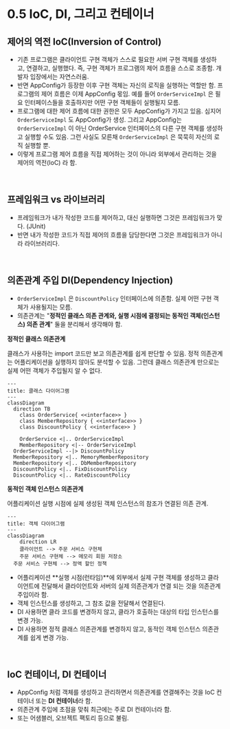 # 0.5 IoC, DI, 그리고 컨테이너

## 제어의 역전 IoC(Inversion of Control)

- 기존 프로그램은 클라이언트 구현 객체가 스스로 필요한 서버 구현 객체를 생성하고, 연결하고, 실행했다. 즉, 구현 객체가 프로그램의 제어 흐름을 스스로 조종함. 개발자 입장에서는 자연스러움.
- 반면 AppConfig가 등장한 이후 구현 객체는 자신의 로직을 실행하는 역할만 함. 프로그램의 제어 흐름은 이제 AppConfig 몫임. 예를 들어 `OrderServiceImpl` 은 필요 인터페이스들을 호출하지만 어떤 구현 객체들이 실행될지 모름.
- 프로그램에 대한 제어 흐름에 대한 권한은 모두 AppConfig가 가지고 있음. 심지어 `OrderServiceImpl` 도 AppConfig가 생성. 그리고 AppConfig는 `OrderServiceImpl` 이 아닌 OrderService 인터페이스의 다른 구현 객체를 생성하고 실행할 수도 있음. 그런 사실도 모른채 `OrderServiceImpl` 은 묵묵히 자신의 로직 실행할 뿐.
- 이렇게 프로그램 제어 흐름을 직접 제어하는 것이 아니라 외부에서 관리하는 것을 제어의 역전(IoC) 라 함.

<br/>

## 프레임워크 vs 라이브러리

- 프레임워크가 내가 작성한 코드를 제어하고, 대신 실행하면 그것은 프레임워크가 맞다. (JUnit)
- 반면 내가 작성한 코드가 직접 제어의 흐름을 담당한다면 그것은 프레임워크가 아니라 라이브러리다.

<br/>

## 의존관계 주입 DI(Dependency Injection)

- `OrderServiceImpl` 은 `DiscountPolicy` 인터페이스에 의존함. 실제 어떤 구현 객체가 사용될지는 모름.
- 의존관계는 "**정적인 클래스 의존 관계와, 실행 시점에 결정되는 동적인 객체(인스턴스) 의존 관계**" 둘을 분리해서 생각해야 함.

**정적인 클래스 의존관계**

클래스가 사용하는 import 코드만 보고 의존관계를 쉽게 판단할 수 있음. 정적 의존관계는 어플리케이션을 실행하지 않아도 분석할 수 있음. 그런데 클래스 의존관계 만으로는 실제 어떤 객체가 주입될지 알 수 없다.

```mermaid
---
title: 클래스 다이어그램
---
classDiagram
  direction TB
	class OrderService{ <<interface>> }
	class MemberRepository { <<interface>> }
	class DiscountPolicy { <<interface>> }
	
	OrderService <|.. OrderServiceImpl
	MemberRepository <|-- OrderServiceImpl
  OrderServiceImpl --|> DiscountPolicy
  MemberRepository <|.. MemoryMemberRepository
  MemberRepository <|.. DbMemberRepository
  DiscountPolicy <|.. FixDiscountPolicy
  DiscountPolicy <|.. RateDiscountPolicy
```

**동적인 객체 인스턴스 의존관계**

어플리케이션 실행 시점에 실제 생성된 객체 인스턴스의 참조가 연결된 의존 관계.

```mermaid
---
title: 객체 다이어그램
---
classDiagram
	direction LR
	클라이언트 --> 주문 서비스 구현체
	주문 서비스 구현체 --> 메모리 회원 저장소
  주문 서비스 구현체 --> 정액 할인 정책
```

- 어플리케이션 **실행 시점(런타임)**에 외부에서 실제 구현 객체를 생성하고 클라이언트에 전달해서 클라이언트와 서버의 실제 의존관계가 연결 되는 것을 의존관계 주입이라 함.
- 객체 인스턴스를 생성하고, 그 참조 값을 전달해서 연결된다.
- DI 사용하면 클라 코드를 변경하지 않고, 클라가 호출하는 대상의 타입 인스턴스를 변경 가능.
- DI 사용하면 정적 클래스 의존관계를 변경하지 않고, 동적인 객체 인스턴스 의존관계를 쉽게 변경 가능.

<br/>

## IoC 컨테이너, DI 컨테이너

- AppConfig 처럼 객체를 생성하고 관리하면서 의존관계를 연결해주는 것을 IoC 컨테이너 또는 **DI 컨테이너**라 함.
- 의존관계 주입에 초점을 맞춰 최근에는 주로 DI 컨테이너라 함.
- 또는 어샘블러, 오브젝트 팩토리 등으로 불림.
